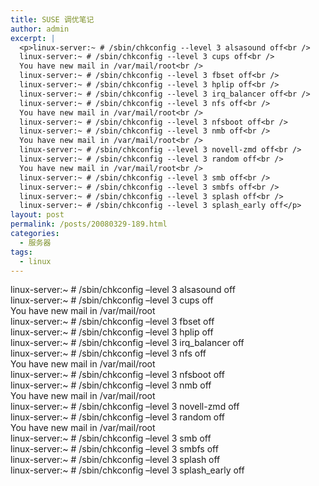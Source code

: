 ```yaml
---
title: SUSE 调优笔记
author: admin
excerpt: |
  <p>linux-server:~ # /sbin/chkconfig --level 3 alsasound off<br />
  linux-server:~ # /sbin/chkconfig --level 3 cups off<br />
  You have new mail in /var/mail/root<br />
  linux-server:~ # /sbin/chkconfig --level 3 fbset off<br />
  linux-server:~ # /sbin/chkconfig --level 3 hplip off<br />
  linux-server:~ # /sbin/chkconfig --level 3 irq_balancer off<br />
  linux-server:~ # /sbin/chkconfig --level 3 nfs off<br />
  You have new mail in /var/mail/root<br />
  linux-server:~ # /sbin/chkconfig --level 3 nfsboot off<br />
  linux-server:~ # /sbin/chkconfig --level 3 nmb off<br />
  You have new mail in /var/mail/root<br />
  linux-server:~ # /sbin/chkconfig --level 3 novell-zmd off<br />
  linux-server:~ # /sbin/chkconfig --level 3 random off<br />
  You have new mail in /var/mail/root<br />
  linux-server:~ # /sbin/chkconfig --level 3 smb off<br />
  linux-server:~ # /sbin/chkconfig --level 3 smbfs off<br />
  linux-server:~ # /sbin/chkconfig --level 3 splash off<br />
  linux-server:~ # /sbin/chkconfig --level 3 splash_early off</p>
layout: post
permalink: /posts/20080329-189.html
categories:
  - 服务器
tags:
  - linux
---
```

linux-server:~ # /sbin/chkconfig &#8211;level 3 alsasound off  
linux-server:~ # /sbin/chkconfig &#8211;level 3 cups off  
You have new mail in /var/mail/root  
linux-server:~ # /sbin/chkconfig &#8211;level 3 fbset off  
linux-server:~ # /sbin/chkconfig &#8211;level 3 hplip off  
linux-server:~ # /sbin/chkconfig &#8211;level 3 irq_balancer off  
linux-server:~ # /sbin/chkconfig &#8211;level 3 nfs off  
You have new mail in /var/mail/root  
linux-server:~ # /sbin/chkconfig &#8211;level 3 nfsboot off  
linux-server:~ # /sbin/chkconfig &#8211;level 3 nmb off  
You have new mail in /var/mail/root  
linux-server:~ # /sbin/chkconfig &#8211;level 3 novell-zmd off  
linux-server:~ # /sbin/chkconfig &#8211;level 3 random off  
You have new mail in /var/mail/root  
linux-server:~ # /sbin/chkconfig &#8211;level 3 smb off  
linux-server:~ # /sbin/chkconfig &#8211;level 3 smbfs off  
linux-server:~ # /sbin/chkconfig &#8211;level 3 splash off  
linux-server:~ # /sbin/chkconfig &#8211;level 3 splash_early off